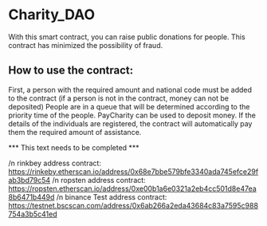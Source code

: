 # Charity_DAO
With this smart contract, you can raise public donations for people. This contract has minimized the possibility of fraud.

## How to use the contract:
First, a person with the required amount and national code must be added to the contract (if a person is not in the contract, money can not be deposited)
People are in a queue that will be determined according to the priority time of the people.
PayCharity can be used to deposit money. If the details of the individuals are registered, the contract will automatically pay them the required amount of assistance.

*** This text needs to be completed ***


/n rinkbey address contract: https://rinkeby.etherscan.io/address/0x68e7bbe579bfe3340ada745efce29fab3bd79c54
/n ropsten address contract: https://ropsten.etherscan.io/address/0xe00b1a6e0321a2eb4cc501d8e47ea8b6471b449d
/n binance Test address contract: https://testnet.bscscan.com/address/0x6ab266a2eda43684c83a7595c988754a3b5c41ed

